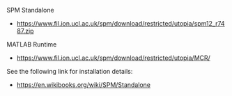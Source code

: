 SPM Standalone
- https://www.fil.ion.ucl.ac.uk/spm/download/restricted/utopia/spm12_r7487.zip


MATLAB Runtime
- https://www.fil.ion.ucl.ac.uk/spm/download/restricted/utopia/MCR/

See the following link for installation details:

- https://en.wikibooks.org/wiki/SPM/Standalone
